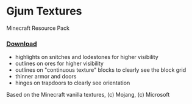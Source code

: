# Gjum Textures

Minecraft Resource Pack

### [Download](https://github.com/Gjum/MC-Resource-Pack/archive/refs/heads/master.zip)

- highlights on snitches and lodestones for higher visibility
- outlines on ores for higher visibility
- outlines on "continuous texture" blocks to clearly see the block grid
- thinner armor and doors
- hinges on trapdoors to clearly see orientation

Based on the Minecraft vanilla textures, (c) Mojang, (c) Microsoft

